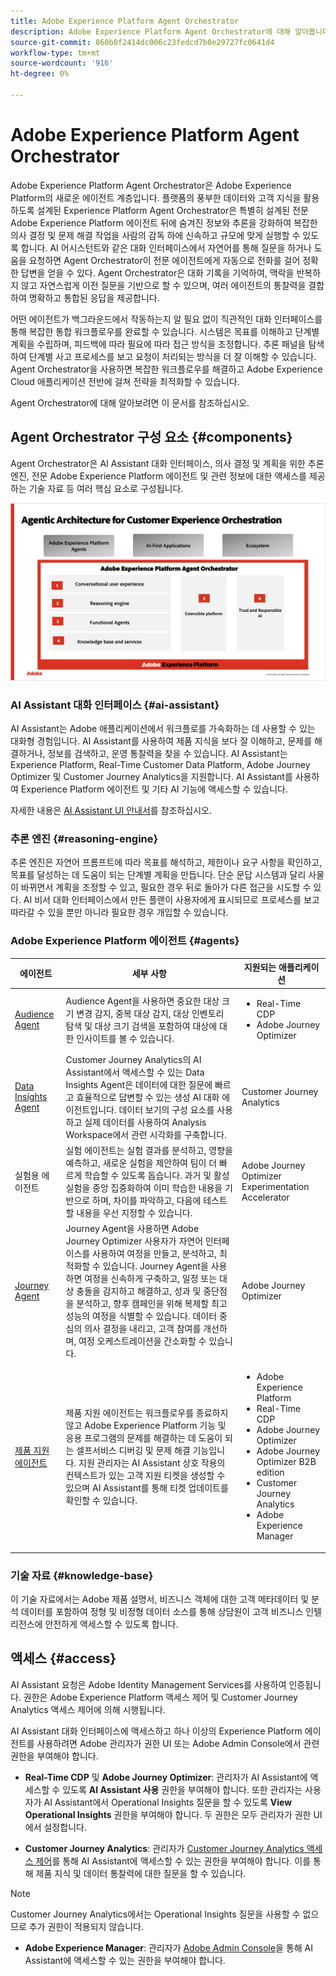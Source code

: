 ```yaml
---
title: Adobe Experience Platform Agent Orchestrator
description: Adobe Experience Platform Agent Orchestrator에 대해 알아봅니다.
source-git-commit: 860b0f2414dc006c23fedcd7b0e29727fc0641d4
workflow-type: tm+mt
source-wordcount: '916'
ht-degree: 0%

---
```


# Adobe Experience Platform Agent Orchestrator

Adobe Experience Platform Agent Orchestrator은 Adobe Experience Platform의 새로운 에이전트 계층입니다. 플랫폼의 풍부한 데이터와 고객 지식을 활용하도록 설계된 Experience Platform Agent Orchestrator은 특별히 설계된 전문 Adobe Experience Platform 에이전트 뒤에 숨겨진 정보와 추론을 강화하여 복잡한 의사 결정 및 문제 해결 작업을 사람의 감독 하에 신속하고 규모에 맞게 실행할 수 있도록 합니다. AI 어시스턴트와 같은 대화 인터페이스에서 자연어를 통해 질문을 하거나 도움을 요청하면 Agent Orchestrator이 전문 에이전트에게 자동으로 전화를 걸어 정확한 답변을 얻을 수 있다. Agent Orchestrator은 대화 기록을 기억하여, 맥락을 반복하지 않고 자연스럽게 이전 질문을 기반으로 할 수 있으며, 여러 에이전트의 통찰력을 결합하여 명확하고 통합된 응답을 제공합니다.

어떤 에이전트가 백그라운드에서 작동하는지 알 필요 없이 직관적인 대화 인터페이스를 통해 복잡한 통합 워크플로우를 완료할 수 있습니다. 시스템은 목표를 이해하고 단계별 계획을 수립하며, 피드백에 따라 필요에 따라 접근 방식을 조정합니다. 추론 패널을 탐색하여 단계별 사고 프로세스를 보고 요청이 처리되는 방식을 더 잘 이해할 수 있습니다. Agent Orchestrator을 사용하면 복잡한 워크플로우를 해결하고 Adobe Experience Cloud 애플리케이션 전반에 걸쳐 전략을 최적화할 수 있습니다.

Agent Orchestrator에 대해 알아보려면 이 문서를 참조하십시오.

## Agent Orchestrator 구성 요소 {#components}

Agent Orchestrator은 AI Assistant 대화 인터페이스, 의사 결정 및 계획을 위한 추론 엔진, 전문 Adobe Experience Platform 에이전트 및 관련 정보에 대한 액세스를 제공하는 기술 자료 등 여러 핵심 요소로 구성됩니다.

![Agent Orchestrator의 마케팅 아키텍처입니다.](./images/agent-orchestrator/agentic-architecture.png)

### AI Assistant 대화 인터페이스 {#ai-assistant}

AI Assistant는 Adobe 애플리케이션에서 워크플로를 가속화하는 데 사용할 수 있는 대화형 경험입니다. AI Assistant를 사용하여 제품 지식을 보다 잘 이해하고, 문제를 해결하거나, 정보를 검색하고, 운영 통찰력을 찾을 수 있습니다. AI Assistant는 Experience Platform, Real-Time Customer Data Platform, Adobe Journey Optimizer 및 Customer Journey Analytics을 지원합니다. AI Assistant를 사용하여 Experience Platform 에이전트 및 기타 AI 기능에 액세스할 수 있습니다.

자세한 내용은 [AI Assistant UI 안내서](../ai-assistant/ai-assistant-ui.md)를 참조하십시오.

### 추론 엔진 {#reasoning-engine}

추론 엔진은 자연어 프롬프트에 따라 목표를 해석하고, 제한이나 요구 사항을 확인하고, 목표를 달성하는 데 도움이 되는 단계별 계획을 만듭니다. 단순 문답 시스템과 달리 사물이 바뀌면서 계획을 조정할 수 있고, 필요한 경우 뒤로 돌아가 다른 접근을 시도할 수 있다. AI 비서 대화 인터페이스에서 만든 플랜이 사용자에게 표시되므로 프로세스를 보고 따라갈 수 있을 뿐만 아니라 필요한 경우 개입할 수 있습니다.

### Adobe Experience Platform 에이전트 {#agents}

| 에이전트 | 세부 사항 | 지원되는 애플리케이션 |
| --- | --- | --- |
| [Audience Agent](audience.md) | Audience Agent을 사용하면 중요한 대상 크기 변경 감지, 중복 대상 감지, 대상 인벤토리 탐색 및 대상 크기 검색을 포함하여 대상에 대한 인사이트를 볼 수 있습니다. | <ul><li>Real-Time CDP</li><li>Adobe Journey Optimizer</li></ul> |
| [Data Insights Agent](https://experienceleague.adobe.com/en/docs/analytics-platform/using/cja-overview/cja-b2c-overview/data-analysis-ai) | Customer Journey Analytics의 AI Assistant에서 액세스할 수 있는 Data Insights Agent은 데이터에 대한 질문에 빠르고 효율적으로 답변할 수 있는 생성 AI 대화 에이전트입니다. 데이터 보기의 구성 요소를 사용하고 실제 데이터를 사용하여 Analysis Workspace에서 관련 시각화를 구축합니다. | Customer Journey Analytics |
| 실험용 에이전트 | 실험 에이전트는 실험 결과를 분석하고, 영향을 예측하고, 새로운 실험을 제안하여 팀이 더 빠르게 학습할 수 있도록 돕습니다. 과거 및 활성 실험을 중앙 집중화하여 이미 학습한 내용을 기반으로 하며, 차이를 파악하고, 다음에 테스트할 내용을 우선 지정할 수 있습니다. | Adobe Journey Optimizer Experimentation Accelerator |
| [Journey Agent](./ajo-agent-analyze.md) | Journey Agent을 사용하면 Adobe Journey Optimizer 사용자가 자연어 인터페이스를 사용하여 여정을 만들고, 분석하고, 최적화할 수 있습니다. Journey Agent을 사용하면 여정을 신속하게 구축하고, 일정 또는 대상 충돌을 감지하고 해결하고, 성과 및 중단점을 분석하고, 향후 캠페인을 위해 복제할 최고 성능의 여정을 식별할 수 있습니다. 데이터 중심의 의사 결정을 내리고, 고객 참여를 개선하며, 여정 오케스트레이션을 간소화할 수 있습니다. | Adobe Journey Optimizer |
| [제품 지원 에이전트](https://experienceleague.adobe.com/en/docs/experience-platform/ai-assistant/new-features/customer-support) | 제품 지원 에이전트는 워크플로우를 종료하지 않고 Adobe Experience Platform 기능 및 응용 프로그램의 문제를 해결하는 데 도움이 되는 셀프서비스 디버깅 및 문제 해결 기능입니다. 지원 관리자는 AI Assistant 상호 작용의 컨텍스트가 있는 고객 지원 티켓을 생성할 수 있으며 AI Assistant를 통해 티켓 업데이트를 확인할 수 있습니다. | <ul><li>Adobe Experience Platform</li><li>Real-Time CDP</li><li>Adobe Journey Optimizer</li><li>Adobe Journey Optimizer B2B edition</li><li>Customer Journey Analytics</li><li>Adobe Experience Manager</li></ul> |

### 기술 자료 {#knowledge-base}

이 기술 자료에서는 Adobe 제품 설명서, 비즈니스 객체에 대한 고객 메타데이터 및 분석 데이터를 포함하여 정형 및 비정형 데이터 소스를 통해 상담원이 고객 비즈니스 인텔리전스에 안전하게 액세스할 수 있도록 합니다.

## 액세스 {#access}

AI Assistant 요청은 Adobe Identity Management Services를 사용하여 인증됩니다. 권한은 Adobe Experience Platform 액세스 제어 및 Customer Journey Analytics 액세스 제어에 의해 시행됩니다.

AI Assistant 대화 인터페이스에 액세스하고 하나 이상의 Experience Platform 에이전트를 사용하려면 Adobe 관리자가 권한 UI 또는 Adobe Admin Console에서 관련 권한을 부여해야 합니다.

* **Real-Time CDP** 및 **Adobe Journey Optimizer**: 관리자가 AI Assistant에 액세스할 수 있도록 **AI Assistant 사용** 권한을 부여해야 합니다. 또한 관리자는 사용자가 AI Assistant에서 Operational Insights 질문을 할 수 있도록 **View Operational Insights** 권한을 부여해야 합니다. 두 권한은 모두 관리자가 권한 UI에서 설정합니다.

* **Customer Journey Analytics**: 관리자가 [Customer Journey Analytics 액세스 제어](https://experienceleague.adobe.com/en/docs/analytics-platform/using/technotes/access-control)를 통해 AI Assistant에 액세스할 수 있는 권한을 부여해야 합니다. 이를 통해 제품 지식 및 데이터 통찰력에 대한 질문을 할 수 있습니다.

>[!NOTE]
>
>Customer Journey Analytics에서는 Operational Insights 질문을 사용할 수 없으므로 추가 권한이 적용되지 않습니다.

* **Adobe Experience Manager**: 관리자가 [Adobe Admin Console](https://helpx.adobe.com/enterprise/using/admin-console.html)을 통해 AI Assistant에 액세스할 수 있는 권한을 부여해야 합니다.


